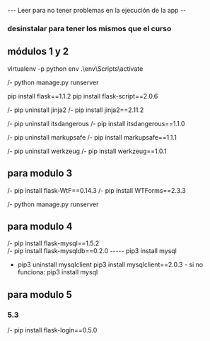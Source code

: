 --- Leer para no tener problemas en la ejecución de la app --
### desinstalar para tener los mismos que el curso 

## módulos 1 y 2

virtualenv -p python env
.\env\Scripts\activate

/- python manage.py runserver


pip install flask==1.1.2
pip install flask-script==2.0.6

/- pip uninstall jinja2
/- pip install jinja2==2.11.2

/- pip uninstall itsdangerous
/- pip install itsdangerous==1.1.0

/- pip uninstall markupsafe
/- pip install markupsafe==1.1.1

/- pip uninstall werkzeug
/- pip install werkzeug==1.0.1

## para modulo 3

/- pip install flask-WtF==0.14.3
/- pip install WTForms==2.3.3

/- python manage.py runserver

## para modulo 4

/- pip install  flask-mysql==1.5.2  
/- pip install  flask-mysqldb==0.2.0
-----   pip3 install mysql

- pip3 uninstall mysqlclient
pip3 install mysqlclient==2.0.3 - si no funciona: 
pip3 install mysql 

## para modulo 5

### 5.3
/- pip install flask-login==0.5.0